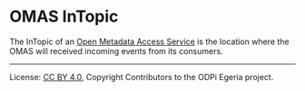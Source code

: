 <!-- SPDX-License-Identifier: CC-BY-4.0 -->
<!-- Copyright Contributors to the ODPi Egeria project. -->

# OMAS InTopic

The InTopic of an [Open Metadata Access Service](../..) is the location where the OMAS will received
incoming events from its consumers.




----
License: [CC BY 4.0](https://creativecommons.org/licenses/by/4.0/),
Copyright Contributors to the ODPi Egeria project.